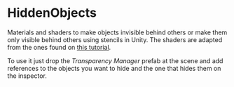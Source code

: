 # HiddenObjects
Materials and shaders to make objects invisible behind others or make them only visible behind others using stencils in Unity. The shaders are adapted from the ones found on [this tutorial](https://www.ronja-tutorials.com/2018/08/18/stencil-buffers.html).

To use it just drop the *Transparency Manager* prefab at the scene and add references to the objects you want to hide and the one that hides them on the inspector. 
